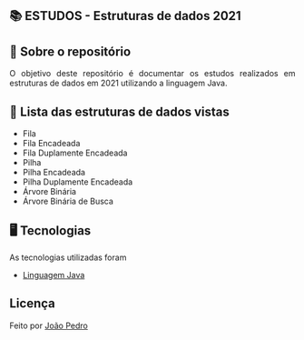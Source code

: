 ## :books: ESTUDOS - Estruturas de dados 2021

## :file_folder: Sobre o repositório
<p align="justify">
  O objetivo deste repositório é documentar os estudos realizados em estruturas de dados em 2021 utilizando a linguagem Java.
</p>

## :memo: Lista das estruturas de dados vistas
- Fila
- Fila Encadeada
- Fila Duplamente Encadeada
- Pilha
- Pilha Encadeada
- Pilha Duplamente Encadeada
- Árvore Binária
- Árvore Binária de Busca

## :desktop_computer: Tecnologias
As tecnologias utilizadas foram
- <a href="https://www.java.com/pt-BR/">Linguagem Java</a>

## Licença
Feito por <a href="https://www.linkedin.com/in/joao-pedro-silva-lopes/">João Pedro</a>

